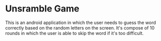 # Unsramble Game

This is an android application in which the user needs to guess the word correctly based on the 
random letters on the screen. It's compose of 10 rounds in which the user is able to skip the 
word if it's too difficult.